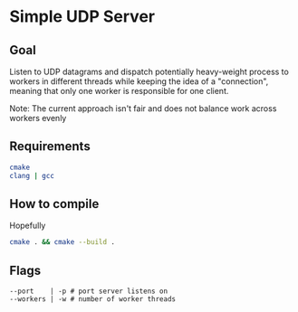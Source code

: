 # Simple UDP Server

## Goal
Listen to UDP datagrams and dispatch potentially heavy-weight process to workers in different threads while keeping the idea of a "connection", meaning that only one worker is responsible for one client.

Note: The current approach isn't fair and does not balance work across workers evenly

## Requirements
```bash
cmake
clang | gcc
```

## How to compile
Hopefully
```bash
cmake . && cmake --build .
```

## Flags
```
--port    | -p # port server listens on
--workers | -w # number of worker threads
```
